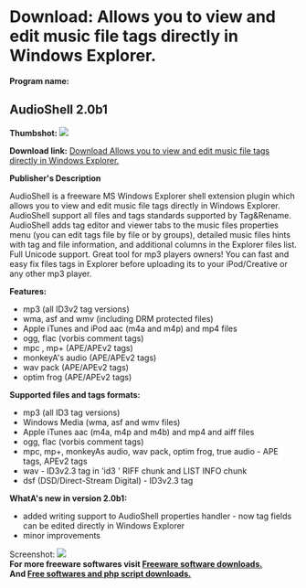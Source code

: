 # Download: Allows you to view and edit music file tags directly in Windows Explorer.

**Program name:**

## AudioShell 2.0b1

  
**Thumbshot:** ![](http://www.freewarefiles.com/screenshot/audioshell_md.jpg)   
  
**Download link:** [Download Allows you to view and edit music file tags directly in Windows Explorer.](http://freesoftwares.boysofts.com/AudioShell_program_19787.html)  
  


**Publisher's Description**  
  


AudioShell is a freeware MS Windows Explorer shell extension plugin which allows you to view and edit music file tags directly in Windows Explorer. AudioShell support all files and tags standards supported by Tag&Rename. AudioShell adds tag editor and viewer tabs to the music files properties menu (you can edit tags file by file or by groups), detailed music files hints with tag and file information, and additional columns in the Explorer files list. Full Unicode support. Great tool for mp3 players owners! You can fast and easy fix files tags in Explorer before uploading its to your iPod/Creative or any other mp3 player. 

**Features:**

  * mp3 (all ID3v2 tag versions) 
  * wma, asf and wmv (including DRM protected files) 
  * Apple iTunes and iPod aac (m4a and m4p) and mp4 files 
  * ogg, flac (vorbis comment tags) 
  * mpc , mp+ (APE/APEv2 tags) 
  * monkeyA's audio (APE/APEv2 tags) 
  * wav pack (APE/APEv2 tags) 
  * optim frog (APE/APEv2 tags) 

**Supported files and tags formats:**

  * mp3 (all ID3 tag versions) 
  * Windows Media (wma, asf and wmv files) 
  * Apple iTunes aac (m4a, m4p and m4b) and mp4 and aiff files 
  * ogg, flac (vorbis comment tags) 
  * mpc, mp+, monkeyAs audio, wav pack, optim frog, true audio - APE tags, APEv2 tags 
  * wav - ID3v2.3 tag in 'id3 ' RIFF chunk and LIST INFO chunk 
  * dsf (DSD/Direct-Stream Digital) - ID3v2.3 tag 

**WhatA's new in version 2.0b1:**

  * added writing support to AudioShell properties handler - now tag fields can be edited directly in Windows Explorer 
  * minor improvements 

  
  
Screenshot: ![](http://www.freewarefiles.com/screenshot/audioshell.jpg)   
**For more freeware softwares visit [Freeware software downloads.](http://freesoftwares.boysofts.com/)**   
**And [Free softwares and php script downloads.](http://www.boysofts.com/)**
